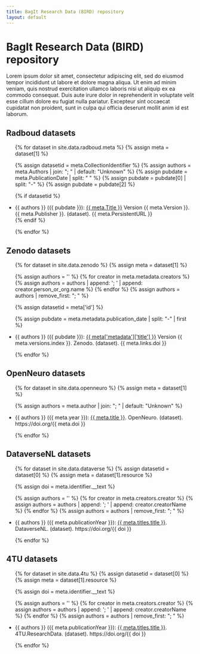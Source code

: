 ```yaml
---
title: BagIt Research Data (BIRD) repository
layout: default
---
```


# BagIt Research Data (BIRD) repository

Lorem ipsum dolor sit amet, consectetur adipiscing elit, sed do eiusmod tempor incididunt ut labore et dolore magna aliqua. Ut enim ad minim veniam, quis nostrud exercitation ullamco laboris nisi ut aliquip ex ea commodo consequat. Duis aute irure dolor in reprehenderit in voluptate velit esse cillum dolore eu fugiat nulla pariatur. Excepteur sint occaecat cupidatat non proident, sunt in culpa qui officia deserunt mollit anim id est laborum.

## Radboud datasets

<ul>
{% for dataset in site.data.radboud.meta %}
{% assign meta = dataset[1] %}

{% assign datasetid = meta.CollectionIdentifier %}
{% assign authors = meta.Authors | join: "; " | default: "Unknown"  %}
{% assign pubdate = meta.PublicationDate | split: " " %}
{% assign pubdate = pubdate[0] | split: "-" %}
{% assign pubdate = pubdate[2] %}

{% if datasetid %}
<li>
{{ authors }} ({{ pubdate }}): <a href="{{ site.baseurl }}/radboud/{{ datasetid }}">{{ meta.Title }}</a> Version {{ meta.Version }}. {{ meta.Publisher }}. (dataset). {{ meta.PersistentURL }}
</li>
{% endif %}

{% endfor %}
</ul>

## Zenodo datasets

<ul>
{% for dataset in site.data.zenodo %}
{% assign meta = dataset[1] %}

{% assign authors = '' %}
{% for creator in meta.metadata.creators %}
{% assign authors = authors | append: '; ' | append: creator.person_or_org.name %}
{% endfor %}
{% assign authors = authors | remove_first: "; " %}

{% assign datasetid = meta['id'] %}

{% assign pubdate = meta.metadata.publication_date | split: "-" | first %}

<li>
{{ authors }} ({{ pubdate }}): <a href=""{{ site.baseurl }}/zenodo/{{ datasetid }}">{{ meta['metadata']['title'] }}</a> Version {{ meta.versions.index }}. Zenodo. (dataset). {{ meta.links.doi }}
</li>

{% endfor %}
</ul>

## OpenNeuro datasets

<ul>
{% for dataset in site.data.openneuro %}
{% assign meta = dataset[1] %}

{% assign authors = meta.author | join: "; " | default: "Unknown"  %}

<li>
{{ authors }} ({{ meta.year }}): <a href="{{ site.baseurl }}/openneuro/{{ meta.id }}">{{ meta.title }}</a>. OpenNeuro. (dataset). https://doi.org/{{ meta.doi }}
</li>

{% endfor %}
</ul>

## DataverseNL datasets

<ul>
{% for dataset in site.data.dataverse %}
{% assign datasetid = dataset[0] %}
{% assign meta = dataset[1].resource %}

{% assign doi = meta.identifier.__text %}

{% assign authors = '' %}
{% for creator in meta.creators.creator %}
{% assign authors = authors | append: '; ' | append: creator.creatorName %}
{% endfor %}
{% assign authors = authors | remove_first: "; " %}

<li>
{{ authors }} ({{ meta.publicationYear }}): <a href="{{ site.baseurl }}/dataverse/{{ datasetid }}">{{ meta.titles.title }}</a>. DataverseNL. (dataset). https://doi.org/{{ doi }}
</li>

{% endfor %}
</ul>

## 4TU datasets

<ul>
{% for dataset in site.data.4tu %}
{% assign datasetid = dataset[0] %}
{% assign meta = dataset[1].resource %}

{% assign doi = meta.identifier.__text %}

{% assign authors = '' %}
{% for creator in meta.creators.creator %}
{% assign authors = authors | append: '; ' | append: creator.creatorName %}
{% endfor %}
{% assign authors = authors | remove_first: "; " %}

<li>
{{ authors }} ({{ meta.publicationYear }}): <a href="{{ site.baseurl }}/4tu/{{ datasetid }}">{{ meta.titles.title }}</a>. 4TU.ResearchData. (dataset). https://doi.org/{{ doi }}
</li>

{% endfor %}
</ul>
